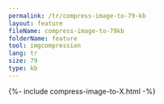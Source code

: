 ```yaml
---
permalink: /tr/compress-image-to-79-kb
layout: feature
fileName: compress-image-to-79kb
folderName: feature
tool: imgcompression
lang: tr
size: 79
type: kb
---
```


{%- include compress-image-to-X.html -%}
